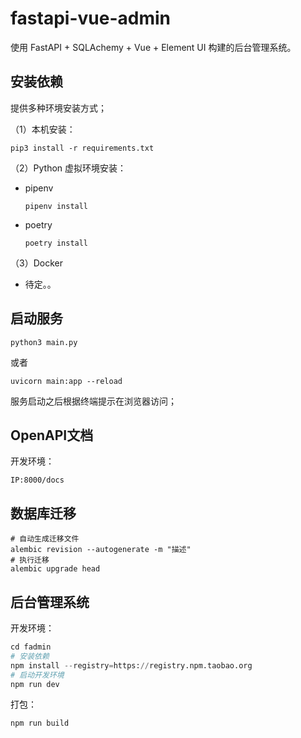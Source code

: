 # fastapi-vue-admin

使用 FastAPI + SQLAchemy  + Vue + Element UI 构建的后台管理系统。

## 安装依赖

提供多种环境安装方式；

（1）本机安装：

```shell
pip3 install -r requirements.txt
```

（2）Python 虚拟环境安装：

- pipenv

  ```shell
  pipenv install
  ```

- poetry

  ```shell
  poetry install
  ```

（3）Docker

- 待定。。

## 启动服务

```shell
python3 main.py
```

或者

```shell
uvicorn main:app --reload
```

服务启动之后根据终端提示在浏览器访问；

## OpenAPI文档

开发环境：

```shell
IP:8000/docs
```

## 数据库迁移
```shell
# 自动生成迁移文件
alembic revision --autogenerate -m "描述"
# 执行迁移
alembic upgrade head
```

## 后台管理系统

开发环境：

```python
cd fadmin
# 安装依赖
npm install --registry=https://registry.npm.taobao.org
# 启动开发环境
npm run dev
```

打包：

```shell
npm run build
```

